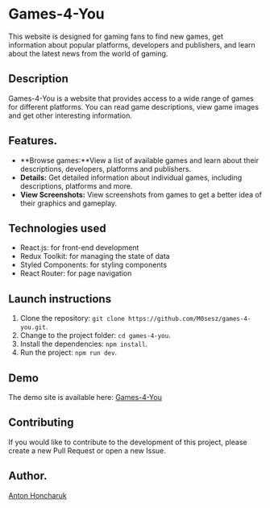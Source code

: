 # Games-4-You

This website is designed for gaming fans to find new games, get information about popular platforms, developers and publishers, and learn about the latest news from the world of gaming.

## Description

Games-4-You is a website that provides access to a wide range of games for different platforms. You can read game descriptions, view game images and get other interesting information.

## Features.

- **Browse games:**View a list of available games and learn about their descriptions, developers, platforms and publishers.
- **Details:** Get detailed information about individual games, including descriptions, platforms and more.
- **View Screenshots:** View screenshots from games to get a better idea of their graphics and gameplay.

## Technologies used

- React.js: for front-end development
- Redux Toolkit: for managing the state of data
- Styled Components: for styling components
- React Router: for page navigation

## Launch instructions

1. Clone the repository: `git clone https://github.com/M0sesz/games-4-you.git`.
2. Change to the project folder: `cd games-4-you`.
3. Install the dependencies: `npm install`.
4. Run the project: `npm run dev`.

## Demo

The demo site is available here: [Games-4-You](https://m0sesz.github.io/games-4-you/)

## Contributing

If you would like to contribute to the development of this project, please create a new Pull Request or open a new Issue.

## Author.

[Anton Honcharuk](https://m0sesz.github.io/Resume/)
